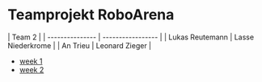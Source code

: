 # Teamprojekt RoboArena

| Team 2 |
| --------------- | ----------------- |
| Lukas Reutemann | Lasse Niederkrome |
| An Trieu        | Leonard Zieger    |

* [week 1](week1/index.md)
* [week 2](week2/index.md)